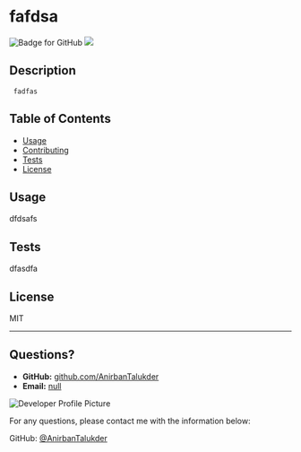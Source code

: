 # fafdsa
  ![Badge for GitHub](https://img.shields.io/github/languages/top/AnirbanTalukder/trypto?style=flat&logo=appveyor) 
  ![](https://img.shields.io/badge/license-MIT-blue?style=flat-square)

  
  
  ## Description 
     fadfas
  ## Table of Contents
  * [Usage](#usage)
  * [Contributing](#contributing)
  * [Tests](#tests)
  * [License](#license)
  
  ## Usage 
  dfdsafs
  
  ## Tests
  
  
  dfasdfa
  
  ## License
  
  MIT
  
  ---
  
  ## Questions?
  * __GitHub:__ [github.com/AnirbanTalukder](https://github.com/AnirbanTalukder)
  * __Email:__ [null](mailto:null)
  
  ![Developer Profile Picture](https://avatars.githubusercontent.com/u/43191236?v=4) 
  
  For any questions, please contact me with the information below:

 
  GitHub: [@AnirbanTalukder](https://api.github.com/users/AnirbanTalukder)
  